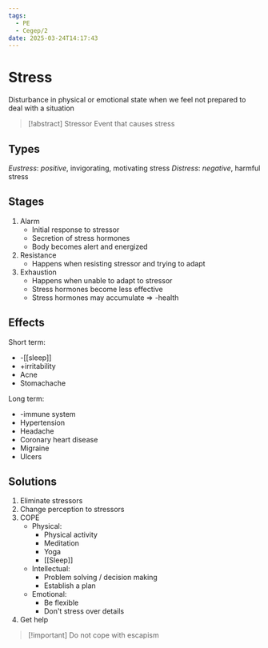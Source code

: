 ```yaml
---
tags:
  - PE
  - Cegep/2
date: 2025-03-24T14:17:43
---
```


# Stress

Disturbance in physical or emotional state when we feel not prepared to deal with a situation

> [!abstract] Stressor
> Event that causes stress

## Types

*Eustress*: *positive*, invigorating, motivating stress
*Distress*: *negative*, harmful stress

## Stages

1. Alarm
	- Initial response to stressor
	- Secretion of stress hormones
	- Body becomes alert and energized
2. Resistance
	- Happens when resisting stressor and trying to adapt
3. Exhaustion
	- Happens when unable to adapt to stressor
	- Stress hormones become less effective
	- Stress hormones may accumulate => -health

## Effects

Short term:

- -[[sleep]]
- +irritability
- Acne
- Stomachache

Long term:

- -immune system
- Hypertension
- Headache
- Coronary heart disease
- Migraine
- Ulcers

## Solutions

1. Eliminate stressors
2. Change perception to stressors
3. COPE
	- Physical:
		- Physical activity
		- Meditation
		- Yoga
		- [[Sleep]]
	- Intellectual:
		- Problem solving / decision making
		- Establish a plan
	- Emotional:
		- Be flexible
		- Don't stress over details
4. Get help

> [!important] Do not cope with escapism

